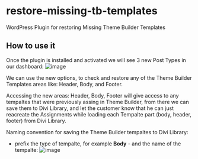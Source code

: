 # restore-missing-tb-templates
WordPress Plugin for restoring Missing Theme Builder Templates

## How to use it
Once the plugin is installed and activated we will see 3 new Post Types in our dashboard:
![image](https://user-images.githubusercontent.com/1719735/119341471-78a60b80-bc9c-11eb-902c-7da1b9e373dd.png)

We can use the new options, to check and restore any of the Theme Builder Templates areas like: Header, Body, and Footer.

Accessing the new areas: Header, Body, Footer will give access to any tempaltes that were previously assing in Theme Builder, from there we can save them to Divi Library, and let the customer know that he can just reacreate the Assignments while loading each Tempalte part (body, header, footer) from Divi Library.

Naming convention for saving the Theme Builder tempaltes to Divi Library:
- prefix the type of tempalte, for example **Body** -  and the name of the tempalte:
![image](https://user-images.githubusercontent.com/1719735/122015625-ee4b5600-cdc8-11eb-87df-98059211f978.png)
